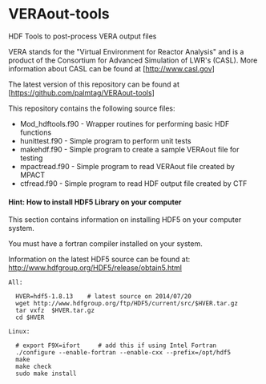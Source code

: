 VERAout-tools
=============

HDF Tools to post-process VERA output files

VERA stands for the "Virtual Environment for Reactor Analysis" and is 
a product of the Consortium for Advanced Simulation of LWR's (CASL).
More information about CASL can be found at [http://www.casl.gov]

The latest version of this repository can be found at 
[https://github.com/palmtag/VERAout-tools]

This repository contains the following source files:

* Mod_hdftools.f90 - Wrapper routines for performing basic HDF functions
* hunittest.f90 - Simple program to perform unit tests
* makehdf.f90 - Simple program to create a sample VERAout file for testing
* mpactread.f90 - Simple program to read VERAout file created by MPACT
* ctfread.f90 - Simple program to read HDF output file created by CTF


#### Hint: How to install HDF5 Library on your computer

This section contains information on installing HDF5 on your computer system.

You must have a fortran compiler installed on your system.

Information on the latest HDF5 source can be found at:
   http://www.hdfgroup.org/HDF5/release/obtain5.html

```
All:

  HVER=hdf5-1.8.13    # latest source on 2014/07/20
  wget http://www.hdfgroup.org/ftp/HDF5/current/src/$HVER.tar.gz
  tar vxfz  $HVER.tar.gz
  cd $HVER

Linux:

  # export F9X=ifort     # add this if using Intel Fortran
  ./configure --enable-fortran --enable-cxx --prefix=/opt/hdf5
  make
  make check
  sudo make install

```


